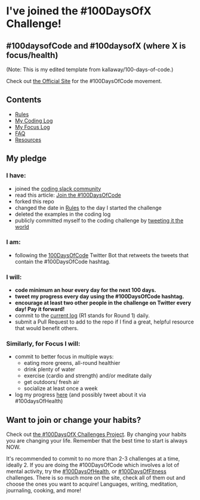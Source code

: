# I've joined the #100DaysOfX Challenge!
## #100daysofCode and #100daysofX (where X is focus/health)

(Note: This is my edited template from kallaway/100-days-of-code.)

Check out [the Official Site](http://100daysofcode.com/) for the #100DaysOfCode movement.

## Contents

* [Rules](rules.md)
* [My Coding Log](log-code-R1.md)
* [My Focus Log](log-focus-R1.md)
* [FAQ](FAQ.md)
* [Resources](resources.md)

## My pledge

### I have:
- joined the [coding slack community](https://join.slack.com/t/100xcode/shared_invite/enQtMzA2NzUyODY4MTgyLWM2NzMzYzBmZTcwOTk0MzM2YTI5OWQzM2M3ZTVjZTUyMTE0NDk3ZjdiZmExNGU5Mjg3ODgzZTQxODI3YTNjZjA)
- read  this article: [Join the #100DaysOfCode](https://medium.freecodecamp.com/join-the-100daysofcode-556ddb4579e4)
- forked this repo
- changed the date in [Rules](rules.md) to the day I started the challenge
- deleted the examples in the coding log
- publicly committed myself to the coding challenge by [tweeting it the world](https://twitter.com/hahaha_it_is_i/status/992443180971937793)

### I am:
- following the [100DaysOfCode](https://twitter.com/_100DaysOfCode) Twitter Bot that retweets the tweets that contain the #100DaysOfCode hashtag.

### I will:
- **code minimum an hour every day for the next 100 days.**
- **tweet my progress every day using the #100DaysOfCode hashtag.**
- **encourage at least two other people in the challenge on Twitter every day! Pay it forward!**
- commit to the [current log](log-code-R1.md) (R1 stands for Round 1) daily.
- submit a Pull Request to add to the repo if I find a great, helpful resource that would benefit others.

### Similarly, for Focus I will:
- commit to better focus in multiple ways:
    - eating more greens, all-round healthier
    - drink plenty of water
    - exercise (cardio and strength) and/or meditate daily
    - get outdoors/ fresh air
    - socialize at least once a week
- log my progress [here](log-focus-R1.md) (and possibly tweet about it via #100daysOfHealth)


## Want to join or change your habits?

Check out [the #100DaysOfX Challenges Project](http://100daysofx.com/). By changing your habits you are changing your life. Remember that the best time to start is always NOW.

It's recommended to commit to no more than 2-3 challenges at a time, ideally 2. If you are doing the #100DaysOfCode which involves a lot of mental activity, try the [#100DaysOfHealth](http://100daysofx.com/where-x-is/health/), or [#100DaysOfFitness](http://100daysofx.com/challenges/) challenges. There is so much more on the site, check all of them out and choose the ones you want to acquire! Languages, writing, meditation, journaling, cooking, and more!
